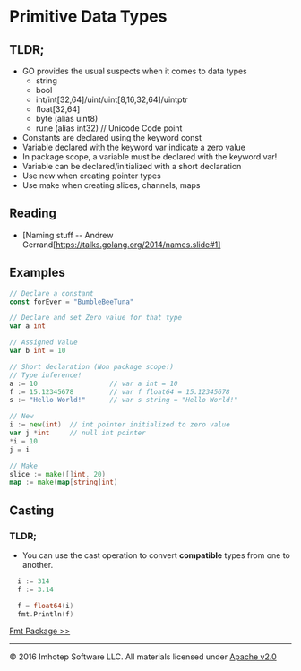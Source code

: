 # Primitive Data Types

## TLDR;
* GO provides the usual suspects when it comes to data types
    * string
    * bool
    * int/int[32,64]/uint/uint[8,16,32,64]/uintptr
    * float[32,64]
    * byte (alias uint8)
    * rune (alias int32) // Unicode Code point 
* Constants are declared using the keyword const
* Variable declared with the keyword var indicate a zero value
* In package scope, a variable must be declared with the keyword var!
* Variable can be declared/initialized with a short declaration
* Use new when creating pointer types
* Use make when creating slices, channels, maps

## Reading

* [Naming stuff -- Andrew Gerrand[https://talks.golang.org/2014/names.slide#1]

## Examples

```go
// Declare a constant
const forEver = "BumbleBeeTuna"

// Declare and set Zero value for that type
var a int

// Assigned Value
var b int = 10

// Short declaration (Non package scope!)
// Type inference!
a := 10                  // var a int = 10
f := 15.12345678         // var f float64 = 15.12345678
s := "Hello World!"      // var s string = "Hello World!"

// New
i := new(int)  // int pointer initialized to zero value
var j *int     // null int pointer
*i = 10
j = i

// Make
slice := make([]int, 20)
map := make(map[string]int)
```

## Casting

### TLDR;
* You can use the cast operation to convert **compatible** types from one to another.

```go
  i := 314
  f := 3.14

  f = float64(i)
  fmt.Println(f)
```

[Fmt Package >>](1.03_fmt.md)

---
© 2016 Imhotep Software LLC. All materials licensed under [Apache v2.0](http://www.apache.org/licenses/LICENSE-2.0) 
